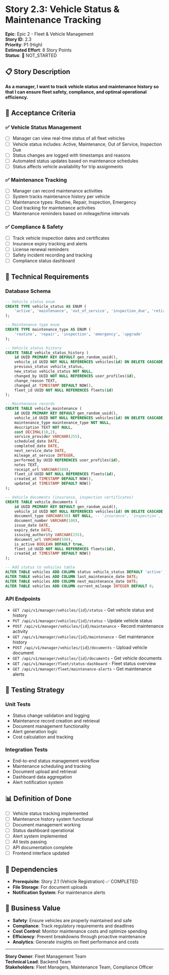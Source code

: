 # Story 2.3: Vehicle Status & Maintenance Tracking

**Epic**: Epic 2 - Fleet & Vehicle Management  
**Story ID**: 2.3  
**Priority**: P1 (High)  
**Estimated Effort**: 8 Story Points  
**Status**: 🔄 NOT_STARTED

## 📋 Story Description

**As a manager, I want to track vehicle status and maintenance history so that I can ensure fleet safety, compliance, and optimal operational efficiency.**

## 🎯 Acceptance Criteria

### ✅ **Vehicle Status Management**
- [ ] Manager can view real-time status of all fleet vehicles
- [ ] Vehicle status includes: Active, Maintenance, Out of Service, Inspection Due
- [ ] Status changes are logged with timestamps and reasons
- [ ] Automated status updates based on maintenance schedules
- [ ] Status affects vehicle availability for trip assignments

### ✅ **Maintenance Tracking**
- [ ] Manager can record maintenance activities
- [ ] System tracks maintenance history per vehicle
- [ ] Maintenance types: Routine, Repair, Inspection, Emergency
- [ ] Cost tracking for maintenance activities
- [ ] Maintenance reminders based on mileage/time intervals

### ✅ **Compliance & Safety**
- [ ] Track vehicle inspection dates and certificates
- [ ] Insurance expiry tracking and alerts
- [ ] License renewal reminders
- [ ] Safety incident recording and tracking
- [ ] Compliance status dashboard

## 🔧 Technical Requirements

### **Database Schema**
```sql
-- Vehicle status enum
CREATE TYPE vehicle_status AS ENUM (
    'active', 'maintenance', 'out_of_service', 'inspection_due', 'retired'
);

-- Maintenance type enum
CREATE TYPE maintenance_type AS ENUM (
    'routine', 'repair', 'inspection', 'emergency', 'upgrade'
);

-- Vehicle status history
CREATE TABLE vehicle_status_history (
    id UUID PRIMARY KEY DEFAULT gen_random_uuid(),
    vehicle_id UUID NOT NULL REFERENCES vehicles(id) ON DELETE CASCADE,
    previous_status vehicle_status,
    new_status vehicle_status NOT NULL,
    changed_by UUID NOT NULL REFERENCES user_profiles(id),
    change_reason TEXT,
    changed_at TIMESTAMP DEFAULT NOW(),
    fleet_id UUID NOT NULL REFERENCES fleets(id)
);

-- Maintenance records
CREATE TABLE vehicle_maintenance (
    id UUID PRIMARY KEY DEFAULT gen_random_uuid(),
    vehicle_id UUID NOT NULL REFERENCES vehicles(id) ON DELETE CASCADE,
    maintenance_type maintenance_type NOT NULL,
    description TEXT NOT NULL,
    cost DECIMAL(10,2),
    service_provider VARCHAR(255),
    scheduled_date DATE,
    completed_date DATE,
    next_service_date DATE,
    mileage_at_service INTEGER,
    performed_by UUID REFERENCES user_profiles(id),
    notes TEXT,
    receipt_url VARCHAR(500),
    fleet_id UUID NOT NULL REFERENCES fleets(id),
    created_at TIMESTAMP DEFAULT NOW(),
    updated_at TIMESTAMP DEFAULT NOW()
);

-- Vehicle documents (insurance, inspection certificates)
CREATE TABLE vehicle_documents (
    id UUID PRIMARY KEY DEFAULT gen_random_uuid(),
    vehicle_id UUID NOT NULL REFERENCES vehicles(id) ON DELETE CASCADE,
    document_type VARCHAR(50) NOT NULL, -- 'insurance', 'inspection', 'license'
    document_number VARCHAR(100),
    issue_date DATE,
    expiry_date DATE,
    issuing_authority VARCHAR(255),
    document_url VARCHAR(500),
    is_active BOOLEAN DEFAULT true,
    fleet_id UUID NOT NULL REFERENCES fleets(id),
    created_at TIMESTAMP DEFAULT NOW()
);

-- Add status to vehicles table
ALTER TABLE vehicles ADD COLUMN status vehicle_status DEFAULT 'active';
ALTER TABLE vehicles ADD COLUMN last_maintenance_date DATE;
ALTER TABLE vehicles ADD COLUMN next_maintenance_date DATE;
ALTER TABLE vehicles ADD COLUMN current_mileage INTEGER DEFAULT 0;
```

### **API Endpoints**
- `GET /api/v1/manager/vehicles/{id}/status` - Get vehicle status and history
- `PUT /api/v1/manager/vehicles/{id}/status` - Update vehicle status
- `POST /api/v1/manager/vehicles/{id}/maintenance` - Record maintenance activity
- `GET /api/v1/manager/vehicles/{id}/maintenance` - Get maintenance history
- `POST /api/v1/manager/vehicles/{id}/documents` - Upload vehicle document
- `GET /api/v1/manager/vehicles/{id}/documents` - Get vehicle documents
- `GET /api/v1/manager/fleet/status-dashboard` - Fleet status overview
- `GET /api/v1/manager/fleet/maintenance-alerts` - Get maintenance alerts

## 🧪 Testing Strategy

### **Unit Tests**
- Status change validation and logging
- Maintenance record creation and retrieval
- Document management functionality
- Alert generation logic
- Cost calculation and tracking

### **Integration Tests**
- End-to-end status management workflow
- Maintenance scheduling and tracking
- Document upload and retrieval
- Dashboard data aggregation
- Alert notification system

## 📊 Definition of Done

- [ ] Vehicle status tracking implemented
- [ ] Maintenance history system functional
- [ ] Document management working
- [ ] Status dashboard operational
- [ ] Alert system implemented
- [ ] All tests passing
- [ ] API documentation complete
- [ ] Frontend interface updated

## 🔗 Dependencies

- **Prerequisite**: Story 2.1 (Vehicle Registration) ✅ COMPLETED
- **File Storage**: For document uploads
- **Notification System**: For maintenance alerts

## 🎯 Business Value

- **Safety**: Ensure vehicles are properly maintained and safe
- **Compliance**: Track regulatory requirements and deadlines
- **Cost Control**: Monitor maintenance costs and optimize spending
- **Efficiency**: Prevent breakdowns through proactive maintenance
- **Analytics**: Generate insights on fleet performance and costs

---

**Story Owner**: Fleet Management Team  
**Technical Lead**: Backend Team  
**Stakeholders**: Fleet Managers, Maintenance Team, Compliance Officer
